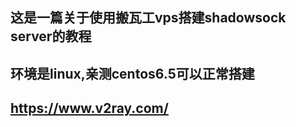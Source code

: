 这是一篇关于使用搬瓦工vps搭建shadowsock server的教程  
--------------------------------------------------
环境是linux,亲测centos6.5可以正常搭建  
--------------------------------------------------
https://www.v2ray.com/  
--------------------------------------------------
